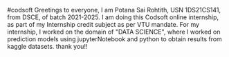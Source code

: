#codsoft
Greetings to everyone, I am Potana Sai Rohtith, USN 1DS21CS141, from DSCE, of batch 2021-2025. I am doing this Codsoft online internship, as part of my Internship credit subject as per VTU mandate. For my internship, I worked on the domain of "DATA SCIENCE", where I worked on prediction models using jupyterNotebook and python to obtain results from kaggle datasets.
thank you!!
